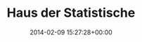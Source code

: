 ---
title:		"Haus der Statistische"
type:		"photos"
mediatype:		"upload"
location:		"Berlin, Germany"
date:		"2014-02-09 15:27:28+00:00"
album:		"abandoned"
filename:		"haus-der-statistiche.md"
series:		"haus-der-statistische"
cl_public_id:		"abandoned/haus-der-statistiche"
cl_version:		1497000109
format:		"tiff"
bytes:		5806904
width:		2560
height:		1440
colours:
- "#788388"
- "#BDCCDA"
- "#83AACC"
- "#B9C8D8"
- "#7A817D"
- "#3B4142"
- "#34322F"
- "#4B626F"
- "#243239"
- "#767770"
- "#303034"
- "#E6E6E4"
- "#E3E5E3"
- "#6D6862"
exposure_mode:		"Auto"
program:		"Aperture-priority AE"
aperture:		"5.6"
focal_length:		"50.0 mm"
iso:		"200"
shutter_speed:		"1/640"
metering:		"Multi-segment"
flash:		"Off, Did not fire"
white_balance:		"Custom"
colour_temp:		"5950"
has_crop:		"false"
orientation:		"Horizontal (normal)"
camera_model:		"NIKON D800"
lens_info:		"0mm f/0"
artist:		"No artist info"
x_resolution:		"300"
y_resolution:		"300"
---